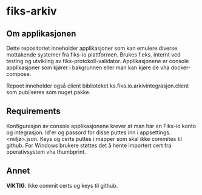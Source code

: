 # fiks-arkiv

## Om applikasjonen
Dette repositoriet inneholder applikasjoner som kan emulere diverse mottakende systemer fra fiks-io plattformen. 
Brukes f.eks. internt ved testing og utvikling av fiks-protokoll-validator. Applikasjonene er console applikasjoner som kjører i bakgrunnen eller man kan kjøre de vha docker-compose.

Repoet inneholder også client biblioteket ks.fiks.io.arkivintegrasjon.client som publiseres som nuget pakke. 

## Requirements
Konfigurasjon av console applikasjonene krever at man har en Fiks-io konto og integrasjon. 
Id'er og passord for disse puttes inn i appsettings.<miljø>.json. 
Keys og certs puttes i mapper som skal ikke commites til github.
For Windows brukere støttes det å hente importert cert fra operativsystem vha thumbprint.

## Annet
**VIKTIG**: Ikke commit certs og keys til github. 







